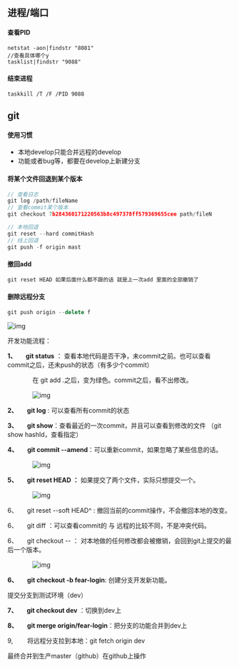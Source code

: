 ## 进程/端口

#### 查看PID

```
netstat -aon|findstr "8081"
//查看具体哪个y
tasklist|findstr "9088"
```

#### 结束进程

```
taskkill /T /F /PID 9088 
```

## git

#### 使用习惯

* 本地develop只能合并远程的develop
* 功能或者bug等，都要在develop上新建分支

#### 将某个文件回退到某个版本

```js
// 查看日志
git log /path/fileName
// 查看commit某个版本
git checkout 7b284360171220563b8c497378ff579369655cee path/fileN

// 本地回退
git reset --hard commitHash
// 线上回退
git push -f origin mast
```

#### 撤回add

```js
git reset HEAD 如果后面什么都不跟的话 就是上一次add 里面的全部撤销了 
```

#### 删除远程分支

```js
git push origin --delete f
```

![img](https://img2020.cnblogs.com/blog/2097780/202011/2097780-20201102201259796-600745321.png)

 开发功能流程：

**1、　　git status** ： 查看本地代码是否干净，未commit之前。也可以查看commit之后，还未push的状态（有多少个commit）

　　　　在 git add .之后，变为绿色。commit之后，看不出修改。

　　　　![img](https://img2020.cnblogs.com/blog/2097780/202012/2097780-20201222094119342-1741048868.png)

 

**2、　　git log** : 可以查看所有commit的状态 

**3、　　git show**：查看最近的一次commit，并且可以查看到修改的文件 （git show hashId，查看指定）

**4、　　git commit --amend**：可以重新commit，如果忽略了某些信息的话。

　　　　![img](https://img2020.cnblogs.com/blog/2097780/202012/2097780-20201222095354588-1956984737.png)

 

 

**5、　　git reset HEAD <file> ：** 如果提交了两个文件，实际只想提交一个。

　　　　![img](https://img2020.cnblogs.com/blog/2097780/202012/2097780-20201222095821708-1911481341.png)

 

 

6、　　git reset --soft HEAD^ : 撤回当前的commit操作，不会撤回本地的改变。

6、　　git diff ：可以查看commit的 与 远程的比较不同，不是冲突代码。

6、　　git checkout -- <file>： 对本地做的任何修改都会被撤销，会回到git上提交的最后一个版本。

　　　　![img](https://img2020.cnblogs.com/blog/2097780/202012/2097780-20201222100203204-1254904140.png)

 

 

**6、　　git checkout -b fear-login**: 创建分支开发新功能。

 

提交分支到测试环境（dev）

**7、　　git checkout dev** ：切换到dev上

**8、　　git merge origin/fear-login**：把分支的功能合并到dev上

 

9,　　 将远程分支拉到本地：git fetch origin dev

 

最终合并到生产master（github）在github上操作

